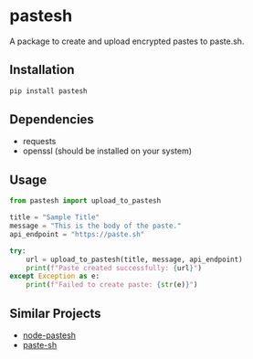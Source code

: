 # pastesh

A package to create and upload encrypted pastes to paste.sh.

## Installation

```bash
pip install pastesh
```

## Dependencies
- requests
- openssl (should be installed on your system)

## Usage
```python
from pastesh import upload_to_pastesh

title = "Sample Title"
message = "This is the body of the paste."
api_endpoint = "https://paste.sh"

try:
    url = upload_to_pastesh(title, message, api_endpoint)
    print(f"Paste created successfully: {url}")
except Exception as e:
    print(f"Failed to create paste: {str(e)}")
```

## Similar Projects
- [node-pastesh](https://github.com/cokia/node-pastesh)
- [paste-sh](https://github.com/dgl/paste.sh)
